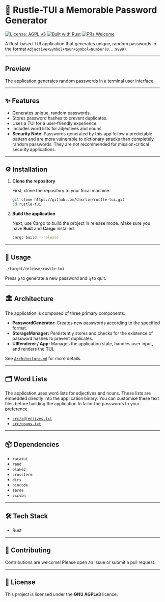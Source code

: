 # 🦀 Rustle-TUI a Memorable Password Generator

[![License: AGPL v3](https://img.shields.io/badge/License-AGPL_v3-blue.svg?style=for-the-badge)](https://www.gnu.org/licenses/agpl-3.0)
[![Built with Rust](https://img.shields.io/badge/Rust-CE412B?style=for-the-badge&logo=rust&logoColor=white)](https://www.rust-lang.org)
[![PRs Welcome](https://img.shields.io/badge/PRs-welcome-brightgreen.svg?style=for-the-badge)](http://makeapullrequest.com)

A Rust-based TUI application that generates unique, random passwords in the format `Adjective+Symbol+Noun+Symbol+Number(0...9999)`.

---

## Preview

The application generates random passwords in a terminal user interface.

---

## ✨ Features

* Generates unique, random passwords.
* Stores password hashes to prevent duplicates.
* Uses a TUI for a user-friendly experience.
* Includes word lists for adjectives and nouns.
* **Security Note**: Passwords generated by this app follow a predictable pattern and are more vulnerable to dictionary attacks than completely random passwords. They are not recommended for mission-critical security applications.

---

## ⚙️ Installation

1.  **Clone the repository**

    First, clone the repository to your local machine.

    ```bash
    git clone https://github.com/chxrlie/rustle-tui.git
    cd rustle-tui
    ```

2.  **Build the application**

    Next, use Cargo to build the project in release mode. Make sure you have **Rust** and **Cargo** installed.

    ```bash
    cargo build --release
    ```

-----

## 🚀 Usage

```bash
./target/release/rustle-tui
```

Press `g` to generate a new password and `q` to quit.

-----

## 🏛️ Architecture

The application is composed of three primary components:

  * **PasswordGenerator:** Creates new passwords according to the specified format.
  * **StorageManager:** Persistently stores and checks for the existence of password hashes to prevent duplicates.
  * **UIRenderer / App:** Manages the application state, handles user input, and renders the TUI.

See [`Architecture.md`](https://www.google.com/search?q=Architecture.md) for more details.

-----

## 🗂️ Word Lists

The application uses word lists for adjectives and nouns. These lists are embedded directly into the application binary.
You can customise these text files before building the application to tailor the passwords to your preference.

  * [`src/adjectives.txt`](https://www.google.com/search?q=src/adjectives.txt)
  * [`src/nouns.txt`](https://www.google.com/search?q=src/nouns.txt)

-----

## 📦 Dependencies

  * `ratatui`
  * `rand`
  * `blake3`
  * `crossterm`
  * `dirs`
  * `bincode`
  * `serde`
  * `zxcvbn`

-----

## 🛠️ Tech Stack

  * Rust

-----

## 🤝 Contributing

Contributions are welcome\! Please open an issue or submit a pull request.

-----

## 📜 License

This project is licensed under the **GNU AGPLv3** licence.